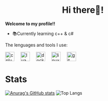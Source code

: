 <h1 align="center"> Hi there👋!</h1>
 
**Welcome to my profile!!**

* 📚Currently learning c++ & c#


The lenguages and tools I use:
<div align="left">
  <img src="https://cdn.jsdelivr.net/gh/devicons/devicon/icons/cplusplus/cplusplus-original.svg" height="30" alt="cplusplus logo"  />
  <img width="12" />
  <img src="https://cdn.jsdelivr.net/gh/devicons/devicon/icons/lua/lua-original.svg" height="30" alt="lua logo"  />
  <img width="12" />
  <img src="https://cdn.jsdelivr.net/gh/devicons/devicon/icons/docker/docker-original.svg" height="30" alt="docker logo"  />
  <img width="12" />
  <img src="https://cdn.jsdelivr.net/gh/devicons/devicon/icons/linux/linux-original.svg" height="30" alt="linux logo"  />
  <img width="12" />
  <img src="https://cdn.jsdelivr.net/gh/devicons/devicon/icons/git/git-original.svg" height="30" alt="git logo"  />
  <img width="12" />
</div>

<h1 align="left"> Stats </h1>


[![Anurag's GitHub stats](https://github-readme-stats-seven-xi-68.vercel.app/api?username=ElPatitoLoco&show_icons=true&theme=gruvbox&custom_title=My ‌᠌᠌𝅵github stats)](https://github.com/anuraghazra/github-readme-stats)
![Top Langs](https://github-readme-stats-seven-xi-68.vercel.app/api/top-langs/?username=ElPatitoLoco&layout=compact)


<!---
Invisible character -> " "
--->
